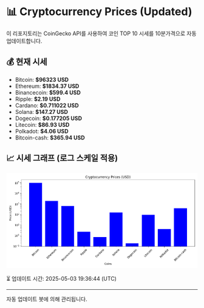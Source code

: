 
# 📊 Cryptocurrency Prices (Updated)

이 리포지토리는 CoinGecko API를 사용하여 코인 TOP 10 시세를 10분가격으로 자동 업데이트합니다.

## 💰 현재 시세
- Bitcoin: **$96323 USD**
- Ethereum: **$1834.37 USD**
- Binancecoin: **$599.4 USD**
- Ripple: **$2.19 USD**
- Cardano: **$0.711022 USD**
- Solana: **$147.27 USD**
- Dogecoin: **$0.177205 USD**
- Litecoin: **$86.93 USD**
- Polkadot: **$4.06 USD**
- Bitcoin-cash: **$365.94 USD**

## 📈 시세 그래프 (로그 스케일 적용)
![Crypto Prices](crypto_prices.png)

⏳ 업데이트 시간: 2025-05-03 19:36:44 (UTC)

---
자동 업데이트 봇에 의해 관리됩니다.
